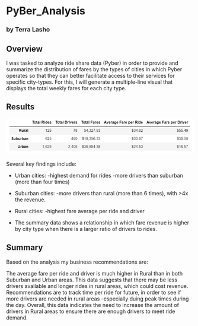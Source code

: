 # PyBer_Analysis
### by Terra Lasho

## Overview 
I was tasked to analyze ride share data (Pyber) in order to provide and summarize the distribution of fares by the types of cities in which Pyber operates so that they can better facilitate access to their services for specific city-types. For this, I will generate a multiple-line visual that displays the total weekly fares for each city type. 

## Results 

![pyber_frame](https://github.com/Beetleee/PyBer_Analysis/blob/main/Resources/Summary.png)

Several key findings include: 
- Urban cities: 
    -highest demand for rides
    -more drivers than suburban (more than four times)
- Suburban cities:
    -more drivers than rural (more than 6 times), with >4x the revenue. 
- Rural cities:
    -highest fare average per ride and driver 

- The summary data shows a relationship in which fare revenue is higher by city type when there is a larger ratio of drivers to rides. 

## Summary

Based on the analysis my business recommendations are: 

The average fare per ride and driver is much higher in Rural than in both Suburban and Urban areas.  This data suggests that there may be less drivers available and longer rides in rural areas, which could cost revenue. Recommendations are to track time per ride for future, in order to see if more drivers are needed in rural areas -especially duing peak times during the day. Overall, this data indicates the need to increase the amount of drivers in Rural areas to ensure there are enough drivers to meet ride demand. 

